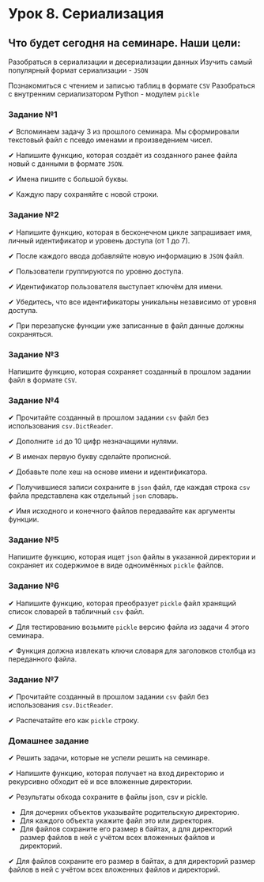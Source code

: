 # Урок 8. Сериализация

## Что будет сегодня на семинаре. Наши цели:

Разобраться в сериализации и десериализации данных Изучить самый популярный формат сериализации - `JSON`

Познакомиться с чтением и записью таблиц в формате `CSV` Разобраться с внутренним сериализатором Python -
модулем `pickle`

### Задание №1

✔ Вспоминаем задачу 3 из прошлого семинара. Мы сформировали текстовый файл с псевдо именами и произведением чисел.

✔ Напишите функцию, которая создаёт из созданного ранее файла новый с данными в формате `JSON`.

✔ Имена пишите с большой буквы.

✔ Каждую пару сохраняйте с новой строки.

### Задание №2

✔ Напишите функцию, которая в бесконечном цикле запрашивает имя, личный идентификатор и уровень доступа (от 1 до 7).

✔ После каждого ввода добавляйте новую информацию в `JSON` файл.

✔ Пользователи группируются по уровню доступа.

✔ Идентификатор пользователя выступает ключём для имени.

✔ Убедитесь, что все идентификаторы уникальны независимо от уровня доступа.

✔ При перезапуске функции уже записанные в файл данные должны сохраняться.

### Задание №3

Напишите функцию, которая сохраняет созданный в прошлом задании файл в формате `CSV`.

### Задание №4
✔ Прочитайте созданный в прошлом задании `csv` файл без использования `csv.DictReader`.

✔ Дополните `id` до 10 цифр незначащими нулями.

✔ В именах первую букву сделайте прописной.

✔ Добавьте поле хеш на основе имени и идентификатора.

✔ Получившиеся записи сохраните в `json` файл, где каждая строка `csv` файла представлена как отдельный `json` словарь.

✔ Имя исходного и конечного файлов передавайте как аргументы функции.

### Задание №5

Напишите функцию, которая ищет `json` файлы в указанной директории и сохраняет их содержимое в виде одноимённых `pickle`
файлов.

### Задание №6

✔ Напишите функцию, которая преобразует `pickle` файл хранящий список словарей в табличный `csv` файл.

✔ Для тестированию возьмите `pickle` версию файла из задачи 4 этого семинара.

✔ Функция должна извлекать ключи словаря для заголовков столбца из переданного файла.

### Задание №7

✔ Прочитайте созданный в прошлом задании `csv` файл без использования `csv.DictReader`.

✔ Распечатайте его как `pickle` строку.

### Домашнее задание

✔ Решить задачи, которые не успели решить на семинаре.

✔ Напишите функцию, которая получает на вход директорию и рекурсивно обходит её и все вложенные директории.

✔ Результаты обхода сохраните в файлы json, csv и pickle.

* Для дочерних объектов указывайте родительскую директорию. 
* Для каждого объекта укажите файл это или директория.
* Для файлов сохраните его размер в байтах, а для директорий размер файлов в ней с учётом всех вложенных файлов и 
директорий.

✔ Для файлов сохраните его размер в байтах, а для директорий размер файлов в ней с учётом всех вложенных файлов и 
директорий.
